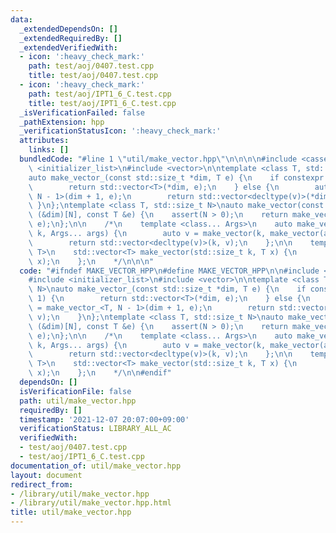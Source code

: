 ```yaml
---
data:
  _extendedDependsOn: []
  _extendedRequiredBy: []
  _extendedVerifiedWith:
  - icon: ':heavy_check_mark:'
    path: test/aoj/0407.test.cpp
    title: test/aoj/0407.test.cpp
  - icon: ':heavy_check_mark:'
    path: test/aoj/IPT1_6_C.test.cpp
    title: test/aoj/IPT1_6_C.test.cpp
  _isVerificationFailed: false
  _pathExtension: hpp
  _verificationStatusIcon: ':heavy_check_mark:'
  attributes:
    links: []
  bundledCode: "#line 1 \"util/make_vector.hpp\"\n\n\n\n#include <cassert>\n#include\
    \ <initializer_list>\n#include <vector>\n\ntemplate <class T, std::size_t N>\n\
    auto make_vector_(const std::size_t *dim, T e) {\n    if constexpr (N == 1) {\n\
    \        return std::vector<T>(*dim, e);\n    } else {\n        auto v = make_vector_<T,\
    \ N - 1>(dim + 1, e);\n        return std::vector<decltype(v)>(*dim, v);\n   \
    \ }\n};\ntemplate <class T, std::size_t N>\nauto make_vector(const std::size_t\
    \ (&dim)[N], const T &e) {\n    assert(N > 0);\n    return make_vector_<T, N>(dim,\
    \ e);\n};\n\n    /*\n    template <class... Args>\n    auto make_vector(std::size_t\
    \ k, Args... args) {\n        auto v = make_vector(k, make_vector(args...));\n\
    \        return std::vector<decltype(v)>(k, v);\n    };\n\n    template <class\
    \ T>\n    std::vector<T> make_vector(std::size_t k, T x) {\n        return std::vector<T>(k,\
    \ x);\n    };\n    */\n\n\n"
  code: "#ifndef MAKE_VECTOR_HPP\n#define MAKE_VECTOR_HPP\n\n#include <cassert>\n\
    #include <initializer_list>\n#include <vector>\n\ntemplate <class T, std::size_t\
    \ N>\nauto make_vector_(const std::size_t *dim, T e) {\n    if constexpr (N ==\
    \ 1) {\n        return std::vector<T>(*dim, e);\n    } else {\n        auto v\
    \ = make_vector_<T, N - 1>(dim + 1, e);\n        return std::vector<decltype(v)>(*dim,\
    \ v);\n    }\n};\ntemplate <class T, std::size_t N>\nauto make_vector(const std::size_t\
    \ (&dim)[N], const T &e) {\n    assert(N > 0);\n    return make_vector_<T, N>(dim,\
    \ e);\n};\n\n    /*\n    template <class... Args>\n    auto make_vector(std::size_t\
    \ k, Args... args) {\n        auto v = make_vector(k, make_vector(args...));\n\
    \        return std::vector<decltype(v)>(k, v);\n    };\n\n    template <class\
    \ T>\n    std::vector<T> make_vector(std::size_t k, T x) {\n        return std::vector<T>(k,\
    \ x);\n    };\n    */\n\n#endif"
  dependsOn: []
  isVerificationFile: false
  path: util/make_vector.hpp
  requiredBy: []
  timestamp: '2021-12-07 20:07:00+09:00'
  verificationStatus: LIBRARY_ALL_AC
  verifiedWith:
  - test/aoj/0407.test.cpp
  - test/aoj/IPT1_6_C.test.cpp
documentation_of: util/make_vector.hpp
layout: document
redirect_from:
- /library/util/make_vector.hpp
- /library/util/make_vector.hpp.html
title: util/make_vector.hpp
---
```

